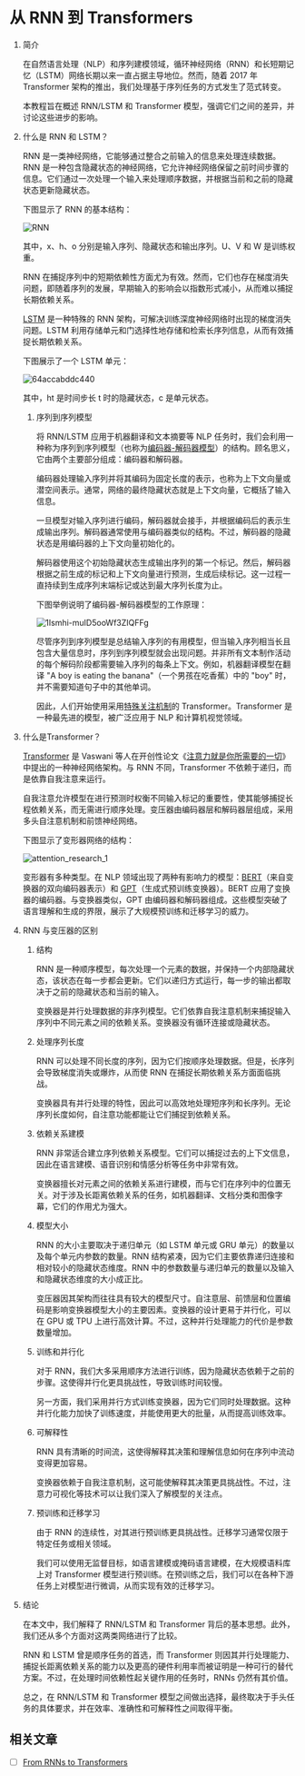 # 从 RNN 到 Transformers

1. 简介

    在自然语言处理（NLP）和序列建模领域，循环神经网络（RNN）和长短期记忆（LSTM）网络长期以来一直占据主导地位。然而，随着 2017 年 Transformer 架构的推出，我们处理基于序列任务的方式发生了范式转变。

    本教程旨在概述 RNN/LSTM 和 Transformer 模型，强调它们之间的差异，并讨论这些进步的影响。

2. 什么是 RNN 和 LSTM？

    RNN 是一类神经网络，它能够通过整合之前输入的信息来处理连续数据。RNN 是一种包含隐藏状态的神经网络，它允许神经网络保留之前时间步骤的信息。它们通过一次处理一个输入来处理顺序数据，并根据当前和之前的隐藏状态更新隐藏状态。

    下图显示了 RNN 的基本结构：

    ![RNN](pic/basic_rnn-1.webp)

    其中，x、h、o 分别是输入序列、隐藏状态和输出序列。U、V 和 W 是训练权重。

    RNN 在捕捉序列中的短期依赖性方面尤为有效。然而，它们也存在梯度消失问题，即随着序列的发展，早期输入的影响会以指数形式减小，从而难以捕捉长期依赖关系。

    [LSTM](https://www.baeldung.com/cs/nlp-encoder-decoder-models#3-lstm) 是一种特殊的 RNN 架构，可解决训练深度神经网络时出现的梯度消失问题。LSTM 利用存储单元和门选择性地存储和检索长序列信息，从而有效捕捉长期依赖关系。

    下图展示了一个 LSTM 单元：

    ![64accabddc440](pic/img_64accabddc440.webp)

    其中，ht 是时间步长 t 时的隐藏状态，c 是单元状态。

    1. 序列到序列模型

        将 RNN/LSTM 应用于机器翻译和文本摘要等 NLP 任务时，我们会利用一种称为序列到序列模型（也称为[编码器-解码器模型](https://www.baeldung.com/cs/nlp-encoder-decoder-models)）的结构。顾名思义，它由两个主要部分组成：编码器和解码器。

        编码器处理输入序列并将其编码为固定长度的表示，也称为上下文向量或潜空间表示。通常，网络的最终隐藏状态就是上下文向量，它概括了输入信息。

        一旦模型对输入序列进行编码，解码器就会接手，并根据编码后的表示生成输出序列。解码器通常使用与编码器类似的结构。不过，解码器的隐藏状态是用编码器的上下文向量初始化的。

        解码器使用这个初始隐藏状态生成输出序列的第一个标记。然后，解码器根据之前生成的标记和上下文向量进行预测，生成后续标记。这一过程一直持续到生成序列末端标记或达到最大序列长度为止。

        下图举例说明了编码器-解码器模型的工作原理：

        ![1Ismhi-muID5ooWf3ZIQFFg](pic/1Ismhi-muID5ooWf3ZIQFFg.webp)

        尽管序列到序列模型是总结输入序列的有用模型，但当输入序列相当长且包含大量信息时，序列到序列模型就会出现问题。并非所有文本制作活动的每个解码阶段都需要输入序列的每条上下文。例如，机器翻译模型在翻译 "A boy is eating the banana"（一个男孩在吃香蕉）中的 "boy" 时，并不需要知道句子中的其他单词。

        因此，人们开始使用采用[特殊关注机制](https://www.baeldung.com/cs/nlp-encoder-decoder-models#attention-mechanism)的 Transformer。Transformer 是一种最先进的模型，被广泛应用于 NLP 和计算机视觉领域。

3. 什么是Transformer？

    [Transformer](/ai/ml/deep-learning/large-language-models-zh.md) 是 Vaswani 等人在开创性论文《[注意力就是你所需要的一切](https://arxiv.org/abs/1706.03762)》中提出的一种神经网络架构。与 RNN 不同，Transformer 不依赖于递归，而是依靠自我注意来运行。

    自我注意允许模型在进行预测时权衡不同输入标记的重要性，使其能够捕捉长程依赖关系，而无需进行顺序处理。变压器由编码器层和解码器层组成，采用多头自注意机制和前馈神经网络。

    下图显示了变形器网络的结构：

    ![attention_research_1](pic/attention_research_1.webp)

    变形器有多种类型。在 NLP 领域出现了两种有影响力的模型：[BERT](https://www.baeldung.com/cs/transformer-text-embeddings#bert)（来自变换器的双向编码器表示）和 [GPT](/ai/chatgpt-model-zh.md)（生成式预训练变换器）。BERT 应用了变换器的编码器。与变换器类似，GPT 由编码器和解码器组成。这些模型突破了语言理解和生成的界限，展示了大规模预训练和迁移学习的威力。

4. RNN 与变压器的区别

    1. 结构

        RNN 是一种顺序模型，每次处理一个元素的数据，并保持一个内部隐藏状态，该状态在每一步都会更新。它们以递归方式运行，每一步的输出都取决于之前的隐藏状态和当前的输入。

        变换器是并行处理数据的非序列模型。它们依靠自我注意机制来捕捉输入序列中不同元素之间的依赖关系。变换器没有循环连接或隐藏状态。

    2. 处理序列长度

        RNN 可以处理不同长度的序列，因为它们按顺序处理数据。但是，长序列会导致梯度消失或爆炸，从而使 RNN 在捕捉长期依赖关系方面面临挑战。

        变换器具有并行处理的特性，因此可以高效地处理短序列和长序列。无论序列长度如何，自注意功能都能让它们捕捉到依赖关系。

    3. 依赖关系建模

        RNN 非常适合建立序列依赖关系模型。它们可以捕捉过去的上下文信息，因此在语言建模、语音识别和情感分析等任务中非常有效。

        变换器擅长对元素之间的依赖关系进行建模，而与它们在序列中的位置无关。对于涉及长距离依赖关系的任务，如机器翻译、文档分类和图像字幕，它们的作用尤为强大。

    4. 模型大小

        RNN 的大小主要取决于递归单元（如 LSTM 单元或 GRU 单元）的数量以及每个单元内参数的数量。RNN 结构紧凑，因为它们主要依靠递归连接和相对较小的隐藏状态维度。RNN 中的参数数量与递归单元的数量以及输入和隐藏状态维度的大小成正比。

        变压器因其架构而往往具有较大的模型尺寸。自注意层、前馈层和位置编码是影响变换器模型大小的主要因素。变换器的设计更易于并行化，可以在 GPU 或 TPU 上进行高效计算。不过，这种并行处理能力的代价是参数数量增加。

    5. 训练和并行化

        对于 RNN，我们大多采用顺序方法进行训练，因为隐藏状态依赖于之前的步骤。这使得并行化更具挑战性，导致训练时间较慢。

        另一方面，我们采用并行方式训练变换器，因为它们同时处理数据。这种并行化能力加快了训练速度，并能使用更大的批量，从而提高训练效率。

    6. 可解释性

        RNN 具有清晰的时间流，这使得解释其决策和理解信息如何在序列中流动变得更加容易。

        变换器依赖于自我注意机制，这可能使解释其决策更具挑战性。不过，注意力可视化等技术可以让我们深入了解模型的关注点。

    7. 预训练和迁移学习

        由于 RNN 的连续性，对其进行预训练更具挑战性。迁移学习通常仅限于特定任务或相关领域。

        我们可以使用无监督目标，如语言建模或掩码语言建模，在大规模语料库上对 Transformer 模型进行预训练。在预训练之后，我们可以在各种下游任务上对模型进行微调，从而实现有效的迁移学习。

5. 结论

    在本文中，我们解释了 RNN/LSTM 和 Transformer 背后的基本思想。此外，我们还从多个方面对这两类网络进行了比较。

    RNN 和 LSTM 曾是顺序任务的首选，而 Transformer 则因其并行处理能力、捕捉长距离依赖关系的能力以及更高的硬件利用率而被证明是一种可行的替代方案。不过，在处理时间依赖性起关键作用的任务时，RNNs 仍然有其价值。

    总之，在 RNN/LSTM 和 Transformer 模型之间做出选择，最终取决于手头任务的具体要求，并在效率、准确性和可解释性之间取得平衡。

## 相关文章

- [ ] [From RNNs to Transformers](https://www.baeldung.com/cs/rnns-transformers-nlp)
